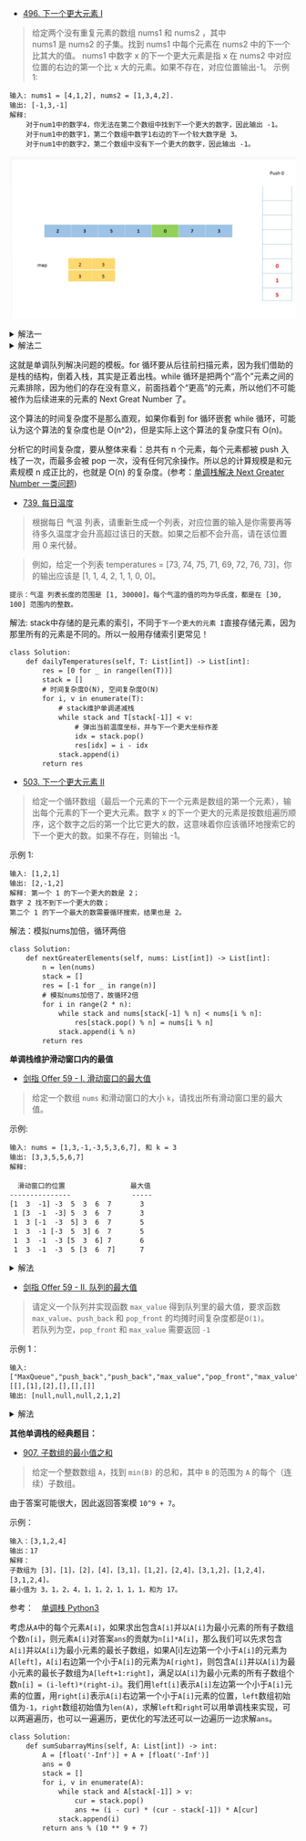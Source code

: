 - [496. 下一个更大元素 I](https://leetcode-cn.com/problems/next-greater-element-i/)
> 给定两个没有重复元素的数组 nums1 和 nums2 ，其中nums1 是 nums2 的子集。找到 nums1 中每个元素在 nums2 中的下一个比其大的值。
nums1 中数字 x 的下一个更大元素是指 x 在 nums2 中对应位置的右边的第一个比 x 大的元素。如果不存在，对应位置输出-1。
示例 1:
```shell
输入: nums1 = [4,1,2], nums2 = [1,3,4,2].
输出: [-1,3,-1]
解释:
    对于num1中的数字4，你无法在第二个数组中找到下一个更大的数字，因此输出 -1。
    对于num1中的数字1，第二个数组中数字1右边的下一个较大数字是 3。
    对于num1中的数字2，第二个数组中没有下一个更大的数字，因此输出 -1。
```
![维持一个递减的单调栈](./下一个更大的元素.jpg)

<details>
    <summary>解法一</summary>
解法：参考[官方单调栈解法](https://leetcode-cn.com/problems/next-greater-element-i/solution/xia-yi-ge-geng-da-yuan-su-i-by-leetcode/)

```python3
class Solution:
    def nextGreaterElement(self, nums1: List[int], nums2: List[int]) -> List[int]:
        stack = []
        reg = {}
        # reg记录nums2中每个数下一个更大元素
        # stack维护一个单调递减序列
        for i, v in enumerate(nums2):
            while stack and nums2[stack[-1]] < v:
                # 当前元素v > stack中的元素
                # stack[-1]弹栈，并记stack的下一个更大元素为v
                reg[nums2[stack.pop()]] = v
            stack.append(i)
        # 从reg中检索nums1中的每个元素
        res = []
        for num in nums1:
            if num in reg:
                res.append(reg[num])
            else:
                res.append(-1)
        return res
```
</details>

<details>
    <summary>解法二</summary>
    
 ```python
 class Solution:
    def nextGreaterElement(self, nums1: List[int], nums2: List[int]) -> List[int]:
        stack = []
        pos = dict()
        for i, num in enumerate(nums2):
            # 维护单调递减栈， num大于stack中的最后一个元素e
            # ， 则最后一个元素的目标元素是num，即 pos{e: num}
            while stack and num > nums2[stack[-1]]:
                pos[nums2[stack.pop()]] = num
            stack.append(i)
        # num在pos中找不到目标元素，则输出-1
        return [pos.get(num, -1) for num in nums1]
```
</details>

这就是单调队列解决问题的模板。for 循环要从后往前扫描元素，因为我们借助的是栈的结构，倒着入栈，其实是正着出栈。while 循环是把两个“高个”元素之间的元素排除，因为他们的存在没有意义，前面挡着个“更高”的元素，所以他们不可能被作为后续进来的元素的 Next Great Number 了。

这个算法的时间复杂度不是那么直观，如果你看到 for 循环嵌套 while 循环，可能认为这个算法的复杂度也是 O(n^2)，但是实际上这个算法的复杂度只有 O(n)。

分析它的时间复杂度，要从整体来看：总共有 n 个元素，每个元素都被 push 入栈了一次，而最多会被 pop 一次，没有任何冗余操作。所以总的计算规模是和元素规模 n 成正比的，也就是 O(n) 的复杂度。(参考：[单调栈解决 Next Greater Number 一类问题](https://leetcode-cn.com/problems/next-greater-element-i/solution/dan-diao-zhan-jie-jue-next-greater-number-yi-lei-w/))

- [739. 每日温度](https://leetcode-cn.com/problems/daily-temperatures/)
> 根据每日 气温 列表，请重新生成一个列表，对应位置的输入是你需要再等待多久温度才会升高超过该日的天数。如果之后都不会升高，请在该位置用 0 来代替。

> 例如，给定一个列表 temperatures = [73, 74, 75, 71, 69, 72, 76, 73]，你的输出应该是 [1, 1, 4, 2, 1, 1, 0, 0]。

`提示：气温 列表长度的范围是 [1, 30000]。每个气温的值的均为华氏度，都是在 [30, 100] 范围内的整数。`

解法: stack中存储的是元素的索引，不同于`下一个更大的元素 I`直接存储元素，因为那里所有的元素是不同的。所以一般用存储索引更常见！
```python3
class Solution:
    def dailyTemperatures(self, T: List[int]) -> List[int]:
        res = [0 for _ in range(len(T))]
        stack = []
        # 时间复杂度O(N), 空间复杂度O(N)
        for i, v in enumerate(T):
            # stack维护单调递减栈
            while stack and T[stack[-1]] < v:
                # 弹出当前温度坐标，并与下一个更大坐标作差
                idx = stack.pop()
                res[idx] = i - idx
            stack.append(i)
        return res
```
- [503. 下一个更大元素 II](https://leetcode-cn.com/problems/next-greater-element-ii/submissions/)
>给定一个循环数组（最后一个元素的下一个元素是数组的第一个元素），输出每个元素的下一个更大元素。数字 x 的下一个更大的元素是按数组遍历顺序，这个数字之后的第一个比它更大的数，这意味着你应该循环地搜索它的下一个更大的数。如果不存在，则输出 -1。

示例 1:
```shell
输入: [1,2,1]
输出: [2,-1,2]
解释: 第一个 1 的下一个更大的数是 2；
数字 2 找不到下一个更大的数； 
第二个 1 的下一个最大的数需要循环搜索，结果也是 2。
```

解法：模拟nums加倍，循环两倍
```python3
class Solution:
    def nextGreaterElements(self, nums: List[int]) -> List[int]:
        n = len(nums)
        stack = []
        res = [-1 for _ in range(n)]
        # 模拟nums加倍了，故循环2倍
        for i in range(2 * n):
            while stack and nums[stack[-1] % n] < nums[i % n]:
                res[stack.pop() % n] = nums[i % n]
            stack.append(i % n)
        return res
```
**单调栈维护滑动窗口内的最值**
- [剑指 Offer 59 - I. 滑动窗口的最大值](https://leetcode-cn.com/problems/hua-dong-chuang-kou-de-zui-da-zhi-lcof/)
> 给定一个数组 `nums` 和滑动窗口的大小 `k`，请找出所有滑动窗口里的最大值。

示例:
```shell
输入: nums = [1,3,-1,-3,5,3,6,7], 和 k = 3
输出: [3,3,5,5,6,7] 
解释: 

  滑动窗口的位置                最大值
---------------               -----
[1  3  -1] -3  5  3  6  7       3
 1 [3  -1  -3] 5  3  6  7       3
 1  3 [-1  -3  5] 3  6  7       5
 1  3  -1 [-3  5  3] 6  7       5
 1  3  -1  -3 [5  3  6] 7       6
 1  3  -1  -3  5 [3  6  7]      7
```
<details>
    <summary>解法</summary>
    
```python
class Solution:
    def maxSlidingWindow(self, nums: List[int], k: int) -> List[int]:
        res, window = [], []
        # 单调栈解法，维持window[0]记录最大值的索引
        for i in range(len(nums)):
            while window and nums[window[-1]] < nums[i]:
                window.pop()
            window.append(i)
            # 单调栈size亦是滑动窗口的大小, 这里需要好好理解
            if i - k == window[0]:
                window.pop(0)
            if i - k >= -1:
                res.append(nums[window[0]])
        return res
```
</details>

- [剑指 Offer 59 - II. 队列的最大值](https://leetcode-cn.com/problems/dui-lie-de-zui-da-zhi-lcof/)
> 请定义一个队列并实现函数 `max_value` 得到队列里的最大值，要求函数`max_value`、`push_back` 和 `pop_front` 的均摊时间复杂度都是`O(1)`。          
若队列为空，`pop_front` 和 `max_value` 需要返回 `-1`

示例 1：
```shell
输入: 
["MaxQueue","push_back","push_back","max_value","pop_front","max_value"]
[[],[1],[2],[],[],[]]
输出: [null,null,null,2,1,2]
```

<details>
    <summary>解法</summary>
    
```python
class MaxQueue:

    def __init__(self):
        self.stack = []
        self.decrease = []

    def max_value(self) -> int:
        if not self.stack:
            return -1
        return self.decrease[0]


    def push_back(self, value: int) -> None:
        while self.decrease and self.decrease[-1] < value:
            self.decrease.pop()
        self.decrease.append(value)
        self.stack.append(value)
    

    def pop_front(self) -> int:
        if not self.stack:
            return -1
        v = self.stack.pop(0)
        if self.decrease[0] == v:
            self.decrease.pop(0)
        return v
```
</details>

**其他单调栈的经典题目：**

- [907. 子数组的最小值之和](https://leetcode-cn.com/problems/sum-of-subarray-minimums/)
> 给定一个整数数组 `A`，找到 `min(B)` 的总和，其中 `B` 的范围为 `A` 的每个（连续）子数组。

由于答案可能很大，因此返回答案模 `10^9 + 7`。

示例：
```
输入：[3,1,2,4]
输出：17
解释：
子数组为 [3]，[1]，[2]，[4]，[3,1]，[1,2]，[2,4]，[3,1,2]，[1,2,4]，[3,1,2,4]。 
最小值为 3，1，2，4，1，1，2，1，1，1，和为 17。
```
参考：　[单调栈 Python3](https://leetcode-cn.com/problems/sum-of-subarray-minimums/solution/dan-diao-zhan-python3-by-smoon1989/)

考虑从`A`中的每个元素`A[i]`，如果求出包含`A[i]`并以`A[i]`为最小元素的所有子数组个数`n[i]`，则元素`A[i]`对答案`ans`的贡献为`n[i]*A[i]`，那么我们可以先求包含`A[i]`并以`A[i]`为最小元素的最长子数组，如果A[i]左边第一个小于`A[i]`的元素为`A[left]`，`A[i]`右边第一个小于`A[i]`的元素为`A[right]`，则包含`A[i]`并以`A[i]`为最小元素的最长子数组为`A[left+1:right]`，满足以`A[i]`为最小元素的所有子数组个数`n[i] = (i-left)*(right-i)`。我们用`left[i]`表示`A[i]`左边第一个小于`A[i]`元素的位置，用`right[i]`表示`A[i]`右边第一个小于`A[i]`元素的位置，`left`数组初始值为`-1`，`right`数组初始值为`len(A)`，求解`left`和`right`可以用单调栈来实现，可以两遍遍历，也可以一遍遍历，更优化的写法还可以一边遍历一边求解`ans`。

```python3
class Solution:
    def sumSubarrayMins(self, A: List[int]) -> int:
        A = [float('-Inf')] + A + [float('-Inf')]
        ans = 0
        stack = []
        for i, v in enumerate(A):
            while stack and A[stack[-1]] > v:
                cur = stack.pop()
                ans += (i - cur) * (cur - stack[-1]) * A[cur]
            stack.append(i)
        return ans % (10 ** 9 + 7)
```

